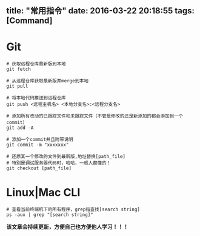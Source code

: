 title: "常用指令"
date: 2016-03-22 20:18:55
tags: [Command]
---
# Git
```
# 获取远程仓库最新版到本地
git fetch

# 从远程仓库获取最新版并merge到本地
git pull

# 将本地代码推送到远程仓库
git push <远程主机名> <本地分支名>:<远程分支名>

# 添加所有改动的已跟踪文件和未跟踪文件（不管是修改的还是新添加的都会添加到一个commit）
git add -A

# 添加一个commit并且附带说明
git commit -m "xxxxxxx"

# 还原某一个修改的文件到最新版,地址替换[path_file]
# 特别是调试服务器代码时，哈哈，一般人都懂的！
git checkout [path_file]
```

<!--more--> 

# Linux|Mac CLI
```
# 查看当前终端机下的所有程序，grep指查找[search string]
ps -aux | grep "[search string]"
```

**该文章会持续更新，方便自己也方便他人学习！！！**